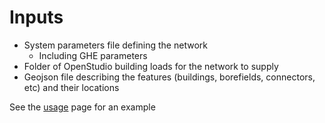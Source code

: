 # Inputs

- System parameters file defining the network
    - Including GHE parameters
- Folder of OpenStudio building loads for the network to supply
- Geojson file describing the features (buildings, borefields, connectors, etc) and their locations

See the [usage](usage.md) page for an example
